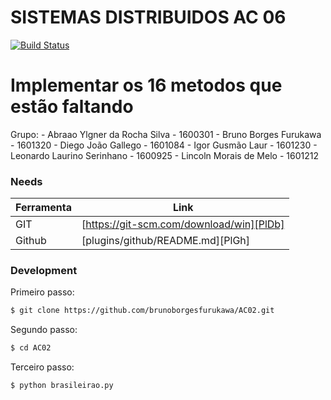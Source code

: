 # SISTEMAS DISTRIBUIDOS AC 06
[![Build Status](https://travis-ci.org/joemccann/dillinger.svg?branch=master)](https://travis-ci.org/joemccann/dillinger)

# Implementar os 16 metodos que estão faltando


Grupo:
    - Abraao Ylgner da Rocha Silva - 1600301
    - Bruno Borges Furukawa - 1601320
    - Diego João Gallego - 1601084
    - Igor Gusmão Laur - 1601230
    - Leonardo Laurino Serinhano - 1600925
    - Lincoln Morais de Melo - 1601212

### Needs

| Ferramenta | Link |
| ------ | ------ |
| GIT | [https://git-scm.com/download/win][PlDb] |
| Github | [plugins/github/README.md][PlGh] |


### Development

Primeiro passo:
```sh
$ git clone https://github.com/brunoborgesfurukawa/AC02.git
```

Segundo passo:
```sh
$ cd AC02
```

Terceiro passo:
```sh
$ python brasileirao.py
```
